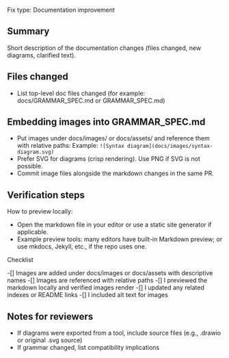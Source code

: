 Fix type: Documentation improvement

## Summary

Short description of the documentation changes (files changed, new diagrams, clarified text).

## Files changed

- List top-level doc files changed (for example: docs/GRAMMAR_SPEC.md or GRAMMAR_SPEC.md)

## Embedding images into GRAMMAR_SPEC.md

- Put images under docs/images/ or docs/assets/ and reference them with relative paths: Example: `![Syntax diagram](docs/images/syntax-diagram.svg)`
- Prefer SVG for diagrams (crisp rendering). Use PNG if SVG is not possible.
- Commit image files alongside the markdown changes in the same PR.

## Verification steps

How to preview locally:
- Open the markdown file in your editor or use a static site generator if applicable.
- Example preview tools: many editors have built-in Markdown preview; or use mkdocs, Jekyll, etc., if the repo uses one.

Checklist

-[] Images are added under docs/images or docs/assets with descriptive names
-[] Images are referenced with relative paths
-[] I previewed the markdown locally and verified images render
-[] I updated any related indexes or README links
-[] I included alt text for images

## Notes for reviewers

- If diagrams were exported from a tool, include source files (e.g., .drawio or original .svg source)
- If grammar changed, list compatibility implications


